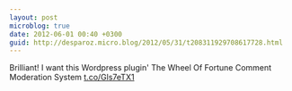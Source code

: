 ```yaml
---
layout: post
microblog: true
date: 2012-06-01 00:40 +0300
guid: http://desparoz.micro.blog/2012/05/31/t208311929708617728.html
---
```

Brilliant! I want this Wordpress plugin' The Wheel Of Fortune Comment Moderation System [t.co/Gls7eTX1](http://t.co/Gls7eTX1)
